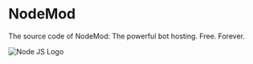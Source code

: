 # NodeMod
The source code of NodeMod: The powerful bot hosting. Free. Forever.

![Node JS Logo](https://nodejs.org/static/images/logo.svg?width=50&height=50)
